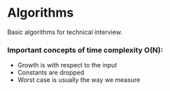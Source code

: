 # Algorithms

Basic algorithms for technical interview.

### Important concepts of time complexity O(N):

- Growth is with respect to the input
- Constants are dropped
- Worst case is usually the way we measure
